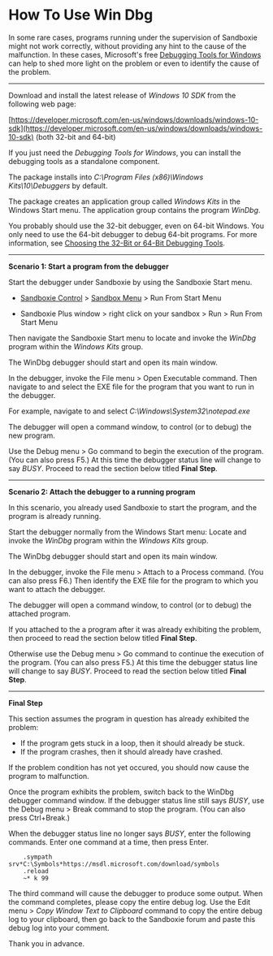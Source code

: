 # How To Use Win Dbg

In some rare cases, programs running under the supervision of Sandboxie might not work correctly, without providing any hint to the cause of the malfunction. In these cases, Microsoft's free [Debugging Tools for Windows](https://docs.microsoft.com/en-us/windows-hardware/drivers/debugger/debugger-download-tools) can help to shed more light on the problem or even to identify the cause of the problem.

* * *

Download and install the latest release of _Windows 10 SDK_ from the following web page:

[https://developer.microsoft.com/en-us/windows/downloads/windows-10-sdk](https://developer.microsoft.com/en-us/windows/downloads/windows-10-sdk) (both 32-bit and 64-bit)

If you just need the _Debugging Tools for Windows_, you can install the debugging tools as a standalone component.

The package installs into _C:\Program Files (x86)\Windows Kits\10\Debuggers_ by default.

The package creates an application group called _Windows Kits_ in the Windows Start menu. The application group contains the program _WinDbg_.

You probably should use the 32-bit debugger, even on 64-bit Windows. You only need to use the 64-bit debugger to debug 64-bit programs. For more information, see [Choosing the 32-Bit or 64-Bit Debugging Tools](https://docs.microsoft.com/en-us/windows-hardware/drivers/debugger/choosing-a-32-bit-or-64-bit-debugger-package).

* * *

**Scenario 1: Start a program from the debugger**

Start the debugger under Sandboxie by using the Sandboxie Start menu.

* [Sandboxie Control](SP_SBControl.md) > [Sandbox Menu](SP_SBControl_SandboxMenu.md) > Run From Start Menu

* Sandboxie Plus window > right click on your sandbox > Run > Run From Start Menu

Then navigate the Sandboxie Start menu to locate and invoke the _WinDbg_ program within the _Windows Kits_ group.

The WinDbg debugger should start and open its main window.

In the debugger, invoke the File menu > Open Executable command. Then navigate to and select the EXE file for the program that you want to run in the debugger.

For example, navigate to and select _C:\Windows\System32\notepad.exe_

The debugger will open a command window, to control (or to debug) the new program.

Use the Debug menu > Go command to begin the execution of the program. (You can also press F5.) At this time the debugger status line will change to say *BUSY*. Proceed to read the section below titled **Final Step**.

* * *

**Scenario 2: Attach the debugger to a running program**

In this scenario, you already used Sandboxie to start the program, and the program is already running.

Start the debugger normally from the Windows Start menu: Locate and invoke the _WinDbg_ program within the _Windows Kits_ group.

The WinDbg debugger should start and open its main window.

In the debugger, invoke the File menu > Attach to a Process command. (You can also press F6.) Then identify the EXE file for the program to which you want to attach the debugger.

The debugger will open a command window, to control (or to debug) the attached program.

If you attached to the a program after it was already exhibiting the problem, then proceed to read the section below titled **Final Step**.

Otherwise use the Debug menu > Go command to continue the execution of the program. (You can also press F5.) At this time the debugger status line will change to say *BUSY*. Proceed to read the section below titled **Final Step**.

* * *

**Final Step**

This section assumes the program in question has already exhibited the problem:

*   If the program gets stuck in a loop, then it should already be stuck.
*   If the program crashes, then it should already have crashed.

If the problem condition has not yet occured, you should now cause the program to malfunction.

Once the program exhibits the problem, switch back to the WinDbg debugger command window. If the debugger status line still says *BUSY*, use the Debug menu > Break command to stop the program. (You can also press Ctrl+Break.)

When the debugger status line no longer says *BUSY*, enter the following commands. Enter one command at a time, then press Enter.

```
    .sympath srv*C:\Symbols*https://msdl.microsoft.com/download/symbols
    .reload
    ~* k 99
```

The third command will cause the debugger to produce some output. When the command completes, please copy the entire debug log. Use the Edit menu > _Copy Window Text to Clipboard_ command to copy the entire debug log to your clipboard, then go back to the Sandboxie forum and paste this debug log into your comment.

Thank you in advance.

